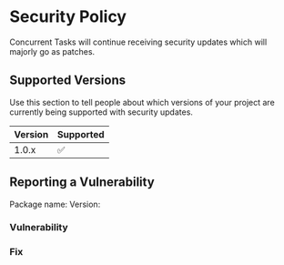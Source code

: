 # Security Policy

Concurrent Tasks will continue receiving security updates which will majorly go as patches.

## Supported Versions

Use this section to tell people about which versions of your project are
currently being supported with security updates.

| Version | Supported          |
| ------- | ------------------ |
| 1.0.x   | :white_check_mark: |

## Reporting a Vulnerability

Package name:
Version:

### Vulnerability
<!-- Describe what vulnerability here. Include as much information as possible. -->

### Fix
<!-- Describe how to fix it. Whether to bump up the version, bump down, etc. -->

